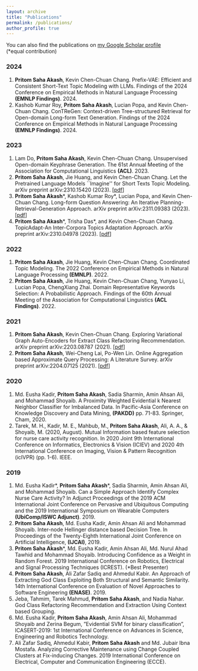 ```yaml
---
layout: archive
title: "Publications"
permalink: /publications/
author_profile: true
---
```


You can also find the publications on [my Google Scholar profile](https://scholar.google.com/citations?user=mBDDbmEAAAAJ)    
(*equal contribution)

### 2024
1. **Pritom Saha Akash**, Kevin Chen-Chuan Chang. Prefix-VAE: Efficient and Consistent Short-Text Topic Modeling with LLMs. Findings of the 2024 Conference on Empirical Methods in Natural Language Processing **(EMNLP Findings)**. 2024.
2. Kashob Kumar Roy, **Pritom Saha Akash**, Lucian Popa, and Kevin Chen-Chuan Chang. ConTReGen: Context-driven Tree-structured Retrieval for Open-domain Long-form Text Generation. Findings of the 2024 Conference on Empirical Methods in Natural Language Processing **(EMNLP Findings)**. 2024.

### 2023
1. Lam Do, **Pritom Saha Akash**, Kevin Chen-Chuan Chang. Unsupervised Open-domain Keyphrase Generation. The 61st Annual Meeting of the Association for Computational Linguistics **(ACL)**. 2023.
2. **Pritom Saha Akash**, Jie Huang, and Kevin Chen-Chuan Chang. Let the Pretrained Language Models ``Imagine'' for Short Texts Topic Modeling. arXiv preprint arXiv:2310.15420 (2023). [[pdf](https://arxiv.org/pdf/2310.15420)]
3. **Pritom Saha Akash***, Kashob Kumar Roy*, Lucian Popa, and Kevin Chen-Chuan Chang. Long-form Question Answering: An Iterative Planning-Retrieval-Generation Approach. arXiv preprint arXiv:2311.09383 (2023). [[pdf](https://arxiv.org/pdf/2311.09383)]
4. **Pritom Saha Akash**\*, Trisha Das*, and Kevin Chen-Chuan Chang. TopicAdapt-An Inter-Corpora Topics Adaptation Approach. arXiv preprint arXiv:2310.04978 (2023). [[pdf](https://arxiv.org/pdf/2310.04978)]

### 2022
1. **Pritom Saha Akash**, Jie Huang, Kevin Chen-Chuan Chang. Coordinated Topic Modeling. The 2022 Conference on Empirical Methods in Natural Language Processing **(EMNLP)**. 2022.
2. **Pritom Saha Akash**, Jie Huang, Kevin Chen-Chuan Chang, Yunyao Li, Lucian Popa, ChengXiang Zhai. Domain Representative Keywords Selection: A Probabilistic Approach. Findings of the 60th Annual Meeting of the Association for Computational Linguistics **(ACL Findings)**. 2022.

### 2021
1. **Pritom Saha Akash**, Kevin Chen-Chuan Chang. Exploring Variational Graph Auto-Encoders for Extract Class Refactoring Recommendation. arXiv preprint arXiv:2203.08787 (2021). [[pdf](https://arxiv.org/pdf/2203.08787.pdf)]
2. **Pritom Saha Akash**, Wei-Cheng Lai, Po-Wen Lin. Online Aggregation based Approximate Query Processing: A Literature Survey. arXiv preprint arXiv:2204.07125 (2021). [[pdf](https://arxiv.org/pdf/2204.07125.pdf)]

### 2020
1. Md. Eusha Kadir, **Pritom Saha Akash**, Sadia Sharmin, Amin Ahsan Ali, and Mohammad Shoyaib. A Proximity Weighted Evidential k Nearest Neighbor Classifier for Imbalanced Data. In Pacific-Asia Conference on Knowledge Discovery and Data Mining, **(PAKDD)** pp. 71-83. Springer, Cham, 2020.
2. Tarek, M. H., Kadir, M. E., Mahbub, M., **Pritom Saha Akash**, Ali, A. A., & Shoyaib, M. (2020, August). Mutual Information based feature selection for nurse care activity recognition. In 2020 Joint 9th International Conference on Informatics, Electronics & Vision (ICIEV) and 2020 4th International Conference on Imaging, Vision \& Pattern Recognition (icIVPR) (pp. 1-6). IEEE.

### 2019
1. Md. Eusha Kadir\*, **Pritom Saha Akash**\*, Sadia Sharmin, Amin Ahsan Ali, and Mohammad Shoyaib. Can a Simple Approach Identify Complex Nurse Care Activity? In Adjunct Proceedings of the 2019 ACM International Joint Conference on Pervasive and Ubiquitous Computing and the 2019 International Symposium on Wearable Computers **(UbiComp/ISWC Adjunct)**. 2019.
2. **Pritom Saha Akash**, Md. Eusha Kadir, Amin Ahsan Ali and Mohammad Shoyaib. Inter-node Hellinger distance based Decision Tree. In Proceedings of the Twenty-Eighth International Joint Conference on Artificial Intelligence, **(IJCAI)**, 2019.
3. **Pritom Saha Akash**\*, Md. Eusha Kadir, Amin Ahsan Ali, Md. Nurul Ahad Tawhid and Mohammad Shoyaib. Introducing Confidence as a Weight in Random Forest. 2019 International Conference on Robotics, Electrical and Signal Processing Techniques (ICREST). (\*Best Presenter)
4. **Pritom Saha Akash**, Ali Zafar Sadiq and Ahmedul Kabir. An Approach of Extracting God Class Exploiting Both Structural and Semantic Similarity. 14th International Conference on Evaluation of Novel Approaches to Software Engineering **(ENASE)**. 2019.
5. Jeba, Tahmim, Tarek Mahmud, **Pritom Saha Akash**, and Nadia Nahar. God Class Refactoring Recommendation and Extraction Using Context based Grouping.
6. Md. Eusha Kadir, **Pritom Saha Akash**, Amin Ahsan Ali, Mohammad Shoyaib and Zerina Begum, ”Evidential SVM for binary classification”, ICASERT-2019: 1st International Conference on Advances in Science, Engineering and Robotics Technology.
7. Ali Zafar Sadiq, Ahmedul Kabir, **Pritom Saha Akash** and Md. Jubair Ibna Mostafa. Analyzing Corrective Maintenance using Change Coupled Clusters at Fix-inducing Changes. 2019 International Conference on Electrical, Computer and Communication Engineering (ECCE).


<!-- 
### Preprints
1. **Pritom Saha Akash**, Jie Huang, and Kevin Chen-Chuan Chang. Let the Pretrained Language Models ``Imagine'' for Short Texts Topic Modeling. arXiv preprint arXiv:2310.15420 (2023). [[pdf](https://arxiv.org/pdf/2310.15420)]
2. **Pritom Saha Akash***, Kashob Kumar Roy*, Lucian Popa, and Kevin Chen-Chuan Chang. Long-form Question Answering: An Iterative Planning-Retrieval-Generation Approach. arXiv preprint arXiv:2311.09383 (2023). [[pdf](https://arxiv.org/pdf/2311.09383)]
3. **Pritom Saha Akash**\*, Trisha Das*, and Kevin Chen-Chuan Chang. TopicAdapt-An Inter-Corpora Topics Adaptation Approach. arXiv preprint arXiv:2310.04978 (2023). [[pdf](https://arxiv.org/pdf/2310.04978)]
4. **Pritom Saha Akash**, Kevin Chen-Chuan Chang. Exploring Variational Graph Auto-Encoders for Extract Class Refactoring Recommendation. arXiv preprint arXiv:2203.08787 (2021). [[pdf](https://arxiv.org/pdf/2203.08787.pdf)]
5. **Pritom Saha Akash**, Wei-Cheng Lai, Po-Wen Lin. Online Aggregation based Approximate Query Processing: A Literature Survey. arXiv preprint arXiv:2204.07125 (2021). [[pdf](https://arxiv.org/pdf/2204.07125.pdf)]
-->
